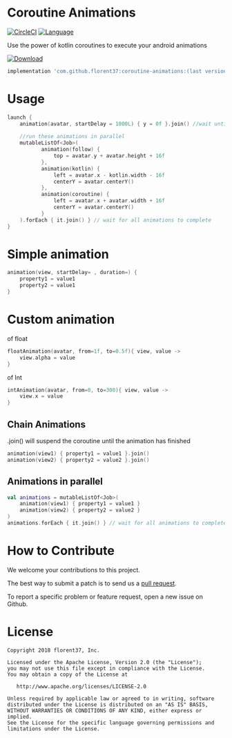 # Coroutine Animations

[![CircleCI](https://circleci.com/gh/florent37/Coroutine-Animations/tree/master.svg?style=svg)](https://circleci.com/gh/florent37/Coroutine-Animations/tree/master)
[![Language](https://img.shields.io/badge/language-kotlin-brightgreen.svg)](https://github.com/florent37/Coroutine-Animations)

Use the power of kotlin coroutines to execute your android animations

[ ![Download](https://api.bintray.com/packages/florent37/maven/coroutine-animations/images/download.svg) ](https://bintray.com/florent37/maven/coroutine-animations/)
```groovy
implementation 'com.github.florent37:coroutine-animations:(last version)'
```

# Usage

```kotlin
launch {
    animation(avatar, startDelay = 1000L) { y = 0f }.join() //wait until animation end
    
    //run these animations in parallel
    mutableListOf<Job>(
           animation(follow) {
               top = avatar.y + avatar.height + 16f
           },
           animation(kotlin) {
               left = avatar.x - kotlin.width - 16f
               centerY = avatar.centerY()
           },
           animation(coroutine) {
               left = avatar.x + avatar.width + 16f
               centerY = avatar.centerY()
           }
    ).forEach { it.join() } // wait for all animations to complete
}
```

# Simple animation

```kotlin
animation(view, startDelay= , duration=) { 
    property1 = value1 
    property2 = value1 
}
```

# Custom animation

of float
```kotlin
floatAnimation(avatar, from=1f, to=0.5f){ view, value ->
    view.alpha = value
}
```

of Int
```kotlin
intAnimation(avatar, from=0, to=300){ view, value ->
    view.x = value
}
```

## Chain Animations

.join() will suspend the coroutine until the animation has finished

```kotlin
animation(view1) { property1 = value1 }.join()
animation(view2) { property2 = value2 }.join()
```

## Animations in parallel

```kotlin
val animations = mutableListOf<Job>(
    animation(view1) { property1 = value1 }
    animation(view2) { property2 = value2 }
)
animations.forEach { it.join() } // wait for all animations to complete
```

# How to Contribute

We welcome your contributions to this project. 

The best way to submit a patch is to send us a [pull request](https://help.github.com/articles/about-pull-requests/). 

To report a specific problem or feature request, open a new issue on Github. 

# License

    Copyright 2018 florent37, Inc.

    Licensed under the Apache License, Version 2.0 (the "License");
    you may not use this file except in compliance with the License.
    You may obtain a copy of the License at

       http://www.apache.org/licenses/LICENSE-2.0

    Unless required by applicable law or agreed to in writing, software
    distributed under the License is distributed on an "AS IS" BASIS,
    WITHOUT WARRANTIES OR CONDITIONS OF ANY KIND, either express or implied.
    See the License for the specific language governing permissions and
    limitations under the License.
